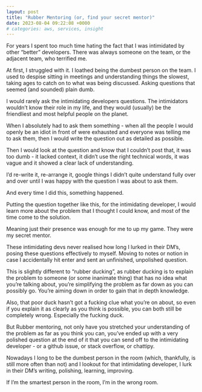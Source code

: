 ```yaml
---
layout: post
title: "Rubber Mentoring (or, find your secret mentor)"
date: 2023-08-04 09:22:08 +0000
# categories: aws, services, insight
---
```


For years I spent too much time hating the fact that I was intimidated by other “better” developers. There was always someone on the team, or the adjacent team, who terrified me.

At first, I struggled with it. I loathed being the dumbest person on the team. I used to despise sitting in meetings and understanding things the slowest, taking ages to catch on to what was being discussed. Asking questions that seemed (and sounded) plain dumb.

I would rarely ask the intimidating developers questions. The intimidators wouldn’t know their role in my life, and they would (usually) be the friendliest and most helpful people on the planet.

When I absolutely had to ask them something - when all the people I would openly be an idiot in front of were exhausted and everyone was telling me to ask them, then I would write the question out as detailed as possible.

Then I would look at the question and know that I couldn’t post that, it was too dumb - it lacked context, it didn’t use the right technical words, it was vague and it showed a clear lack of understanding.

I’d re-write it, re-arrange it, google things I didn’t quite understand fully over and over until I was happy with the question I was about to ask them.

And every time I did this, something happened.

Putting the question together like this, for the intimidating developer, I would learn more about the problem that I thought I could know, and most of the time come to the solution.

Meaning just their presence was enough for me to up my game. They were my secret mentor.

These intimidating devs never realised how long I lurked in their DM’s, posing these questions effectively to myself. Moving to notes or notion in case I accidentally hit enter and sent an unfinished, unpolished question.

This is slightly different to “rubber ducking”, as rubber ducking is to explain the problem to someone (or some inanimate thing) that has no idea what you’re talking about, you’re simplifying the problem as far down as you can possibly go. You’re aiming down in order to gain that in depth knowledge.

Also, that poor duck hasn’t got a fucking clue what you’re on about, so even if you explain it as clearly as you think is possible, you can both still be completely wrong. Especially the fucking duck.

But Rubber mentoring, not only have you stretched your understanding of the problem as far as you think you can, you’ve ended up with a very polished question at the end of it that you can send off to the intimidating developer - or a github issue, or stack overflow, or chattipy.

Nowadays I long to be the dumbest person in the room (which, thankfully, is still more often than not) and I lookout for that intimidating developer, I lurk in their DM’s writing, polishing, learning, improving.

If I’m the smartest person in the room, I’m in the wrong room.